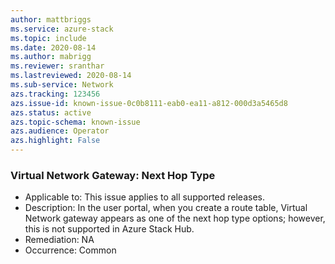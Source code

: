 ```yaml
---
author: mattbriggs
ms.service: azure-stack
ms.topic: include
ms.date: 2020-08-14
ms.author: mabrigg
ms.reviewer: sranthar
ms.lastreviewed: 2020-08-14
ms.sub-service: Network
azs.tracking: 123456
azs.issue-id: known-issue-0c0b8111-eab0-ea11-a812-000d3a5465d8
azs.status: active
azs.topic-schema: known-issue
azs.audience: Operator
azs.highlight: False
---
```

### Virtual Network Gateway: Next Hop Type

- Applicable to: This issue applies to all supported releases.
- Description: In the user portal, when you create a route table, Virtual Network gateway appears as one of the next hop type options; however, this is not supported in Azure Stack Hub. 
- Remediation: NA
- Occurrence: Common